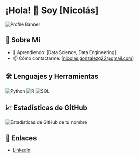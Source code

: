 # ¡Hola! 👋 Soy [Nicolás]

![Profile Banner]([https://drive.google.com/file/d/1zjVwYDL2Ct6Wtg034DMGxOl316HgLX79/view?usp=drive_link](https://imgur.com/a/5LgU2sk))


## 🚀 Sobre Mí

- 🌱 Aprendiendo: [Data Science, Data Engineering]
- 📫 Cómo contactarme: [nicolas.gonzalezg22@gmail.com]

## 🛠️ Lenguajes y Herramientas
![Python](https://img.shields.io/badge/-Python-333333?style=flat&logo=python)
![R](https://img.shields.io/badge/-R-333333?style=flat&logo=r)
![SQL](https://img.shields.io/badge/-SQL-333333?style=flat&logo=sql)

## 📈 Estadísticas de GitHub
![Estadísticas de GitHub de tu nombre](https://github-readme-stats.vercel.app/api?username=NicolasGonzalezGuignet&show_icons=true&hide_border=true&count_private=true&include_all_commits=true)

## 🔗 Enlaces
- [LinkedIn](www.linkedin.com/in/nicolasgonzalezguignet)
